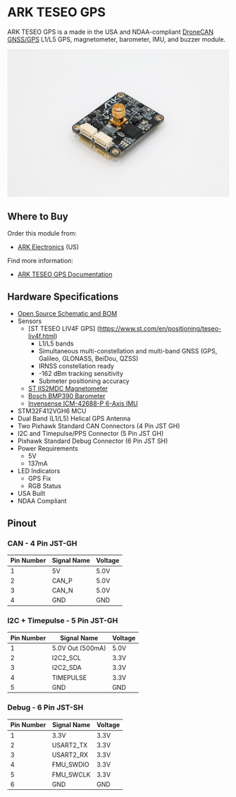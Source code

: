 # ARK TESEO GPS

ARK TESEO GPS is a made in the USA and NDAA-compliant [DroneCAN](index.md) [GNSS/GPS](../gps_compass/index.md) L1/L5 GPS, magnetometer, barometer, IMU, and buzzer module.

![ARK TESEO GPS](../../assets/hardware/gps/ark_teseo_gps.jpg)

## Where to Buy

Order this module from:

- [ARK Electronics](https://arkelectron.com/product/ark-teseo-gps/) (US)

Find more information:

- [ARK TESEO GPS Documentation](https://arkelectron.gitbook.io/ark-documentation/sensors/ark-teseo-gps)

## Hardware Specifications

- [Open Source Schematic and BOM](https://github.com/ARK-Electronics/ARK_Teseo_GPS)
- Sensors
  - [ST TESEO LIV4F GPS] (https://www.st.com/en/positioning/teseo-liv4f.html)
    - L1/L5 bands
    - Simultaneous multi-constellation and multi-band GNSS (GPS, Galileo, GLONASS, BeiDou, QZSS)
    - IRNSS constellation ready
    - -162 dBm tracking sensitivity
    - Submeter positioning accuracy
  - [ST IIS2MDC Magnetometer](https://www.st.com/en/mems-and-sensors/iis2mdc.html)
  - [Bosch BMP390 Barometer](https://www.bosch-sensortec.com/products/environmental-sensors/pressure-sensors/pressure-sensors-bmp390.html)
  - [Invensense ICM-42688-P 6-Axis IMU](https://invensense.tdk.com/products/motion-tracking/6-axis/icm-42688-p/)
- STM32F412VGH6 MCU
- Dual Band (L1/L5) Helical GPS Antenna
- Two Pixhawk Standard CAN Connectors (4 Pin JST GH)
- I2C and Timepulse/PPS Connector (5 Pin JST GH)
- Pixhawk Standard Debug Connector (6 Pin JST SH)
- Power Requirements
  - 5V
  - 137mA
- LED Indicators
  - GPS Fix
  - RGB Status
- USA Built
- NDAA Compliant

## Pinout

### CAN - 4 Pin JST-GH

| Pin Number | Signal Name | Voltage |
|------------|-------------|---------|
| 1          | 5V          | 5.0V    |
| 2          | CAN_P       | 5.0V    |
| 3          | CAN_N       | 5.0V    |
| 4          | GND         | GND     |

### I2C + Timepulse - 5 Pin JST-GH

| Pin Number | Signal Name      | Voltage |
|------------|------------------|---------|
| 1          | 5.0V Out (500mA) | 5.0V    |
| 2          | I2C2_SCL         | 3.3V    |
| 3          | I2C2_SDA         | 3.3V    |
| 4          | TIMEPULSE        | 3.3V    |
| 5          | GND              | GND     |

### Debug - 6 Pin JST-SH

| Pin Number | Signal Name | Voltage |
|------------|-------------|---------|
| 1          | 3.3V        | 3.3V    |
| 2          | USART2_TX   | 3.3V    |
| 3          | USART2_RX   | 3.3V    |
| 4          | FMU_SWDIO   | 3.3V    |
| 5          | FMU_SWCLK   | 3.3V    |
| 6          | GND         | GND     |
